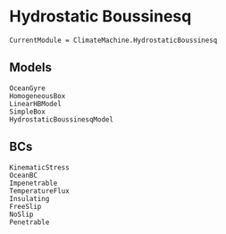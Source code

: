 # Hydrostatic Boussinesq

```@meta
CurrentModule = ClimateMachine.HydrostaticBoussinesq
```

## Models

```@docs
OceanGyre
HomogeneousBox
LinearHBModel
SimpleBox
HydrostaticBoussinesqModel
```

## BCs

```@docs
KinematicStress
OceanBC
Impenetrable
TemperatureFlux
Insulating
FreeSlip
NoSlip
Penetrable
```
